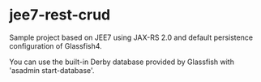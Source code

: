 jee7-rest-crud
==============

Sample project based on JEE7 using JAX-RS 2.0 and default persistence configuration of Glassfish4.

You can use the built-in Derby database provided by Glassfish with 'asadmin start-database'.
